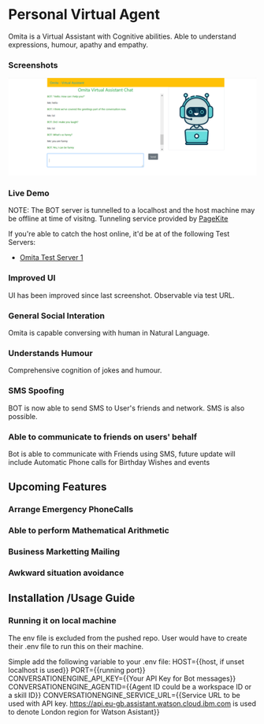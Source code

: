 # Personal Virtual Agent
Omita is a Virtual Assistant with Cognitive abilities. Able to understand expressions, humour, apathy and empathy.

### Screenshots
!["Omita Artificial Intelligence BOT" having a conversation with human](https://github.com/tomiwaog/omita/blob/master/public/images/omita_bot.PNG?raw=true)

### Live Demo
NOTE: The BOT server is tunnelled to a localhost and the host machine may be offline at time of visitng.
Tunneling service provided by [PageKite](https://pagekite.net/)

If you're able to catch the host online, it'd be at of the following Test Servers:
* [Omita Test Server 1](https://omita.pagekite.me/)

### Improved UI
UI has been improved since last screenshot. Observable via test URL.

### General Social Interation
Omita is capable conversing with human in Natural Language.

### Understands Humour
Comprehensive cognition of jokes and humour. 

### SMS Spoofing
BOT is now able to send SMS to User's friends and network. SMS is also possible.

### Able to communicate to friends on users' behalf
Bot is able to communicate with Friends using SMS, future update will include Automatic Phone calls for Birthday Wishes and events

## Upcoming Features

### Arrange Emergency PhoneCalls

### Able to perform Mathematical Arithmetic

### Business Marketting Mailing

### Awkward situation avoidance

## Installation /Usage Guide
### Running it on local machine
The env file is excluded from the pushed repo. User would have to create their .env file to run this on their machine.

Simple add the following variable to your .env file:
HOST={{host, if unset localhost is used}}
PORT={{running port}}
CONVERSATIONENGINE_API_KEY={{Your API Key for Bot messages}}
CONVERSATIONENGINE_AGENTID={{Agent ID could be a workspace ID or a skill ID}}
CONVERSATIONENGINE_SERVICE_URL={{Service URL to be used with API key. https://api.eu-gb.assistant.watson.cloud.ibm.com is used to denote London region for Watson Asistant}}